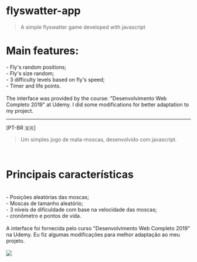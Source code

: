 # flyswatter-app
<blockquote> A simple flyswatter game developed with javascript </blockquote>
<h1> Main features: </h1>
- Fly's random positions;</br>
- Fly's size random; </br>
- 3 difficulty levels based on fly's speed; </br>
- Timer and life points.</br>
</br>
The interface was provided by the course: "Desenvolvimento Web Completo 2019" at Udemy. I did some modifications for better adaptation to my project.


<hr width = 100%>
[PT-BR 🇧🇷] 
<blockquote> Um simples jogo de mata-moscas, desenvolvido com javascript.</blockquote> </br>
<h1> Principais características </h1> </br>
- Posições aleatórias das moscas;</br>
- Moscas de tamanho aleatório;</br>
- 3 níveis de dificuldade com base na velocidade das moscas;</br>
- cronômetro e pontos de vida. </br> 
</br>
A interface foi fornecida pelo curso "Desenvolvimento Web Completo 2019" na Udemy. Eu fiz algumas modificações para melhor adaptação ao meu projeto.
</br>
</br>
 <img src="https://github.com/requaresma/flyswatter-app/blob/master/imagens/app-flyswatter.gif"/>

